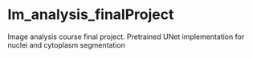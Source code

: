 # Im_analysis_finalProject
Image analysis course final project. Pretrained UNet implementation for nuclei and cytoplasm segmentation
